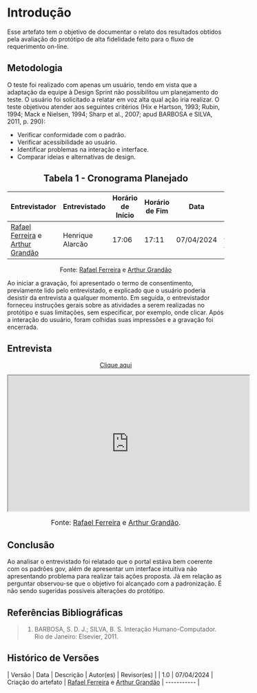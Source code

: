 # Introdução

Esse artefato tem o objetivo de documentar o relato dos resultados obtidos pela avaliação do protótipo de alta fidelidade feito para o fluxo de requerimento on-line.

## Metodologia

O teste foi realizado com apenas um usuário, tendo em vista que a adaptação da equipe à Design Sprint não possibilitou um planejamento do teste. O usuário foi solicitado a relatar em voz alta qual ação iria realizar. O teste objetivou atender aos seguintes critérios (Hix e Hartson, 1993; Rubin, 1994; Mack e Nielsen, 1994; Sharp et al., 2007; apud BARBOSA e SILVA, 2011, p. 290):

* Verificar conformidade com o padrão.
* Verificar acessibilidade ao usuário.
* Identificar problemas na interação e interface.
* Comparar ideias e alternativas de design.

<div style="margin-left: auto;
            margin-right: auto;
            width: 100%">
<center>

## Tabela 1 - Cronograma Planejado

| Entrevistador                                                                                         | Entrevistado | Horário de Início | Horário de Fim | Data | Local |
| ----------------------------------------------------------------------------------------------------- | ------------ | ----------------- | -------------- | ---- | ----- |
| [Rafael Ferreira](https://github.com/RafaelCLG0) e [Arthur Grandão](https://github.com/arthurgrandao) |       Henrique Alarcão      |     17:06              |      17:11          |  07/04/2024    |    [Microsoft Teams](https://www.google.com/url?sa=t&source=web&rct=j&opi=89978449&url=https://www.microsoft.com/pt-br/microsoft-teams/free&ved=2ahUKEwj_moXll7CFAxXgr5UCHQJKAmQQFnoECBUQAQ&usg=AOvVaw1T4J2z55tIx6ywhNp8Rn3e)  |

Fonte: [Rafael Ferreira](https://github.com/RafaelCLG0) e [Arthur Grandão](https://github.com/arthurgrandao)

</center>
</div>

Ao iniciar a gravação, foi apresentado o termo de consentimento, previamente lido pelo entrevistado, e explicado que o usuário poderia desistir da entrevista a qualquer momento. Em seguida, o entrevistador forneceu instruções gerais sobre as atividades a serem realizadas no protótipo e suas limitações, sem especificar, por exemplo, onde clicar. Após a interação do usuário, foram colhidas suas impressões e a gravação foi encerrada.

## Entrevista

<p style="text-align: center"><a href="https://www.youtube.com/embed/t_IeK_xYboE?si=is4K_eRRP1CjwHZt" target="blanket">Clique aqui</a></p>

<p style="text-align: center"><iframe width="560" height="315" src="https://www.youtube.com/embed/t_IeK_xYboE?si=is4K_eRRP1CjwHZt"></iframe></p>

<font size="3"><p style="text-align: center">Fonte: [Rafael Ferreira](https://github.com/RafaelCLG0) e [Arthur Grandão](https://github.com/arthurgrandao).</p></font>

## Conclusão

Ao analisar o entrevistado foi relatado que o portal estáva bem coerente com os padrões gov, além de apresentar um interface intuitiva não apresentando problema para realizar tais ações proposta. Já em relação as perguntar observou-se que o objetivo foi alcançado com a padronização. É não sendo sugeridas possiveis alterações do protótipo.


## Referências Bibliográficas

> 1. BARBOSA, S. D. J.; SILVA, B. S. Interação Humano-Computador. Rio de Janeiro: Elsevier, 2011.

## Histórico de Versões

| Versão | Data | Descrição | Autor(es) | Revisor(es) |
| 1.0 | 07/04/2024 | Criação do artefato | [Rafael Ferreira](https://github.com/RafaelCLG0) e [Arthur Grandão](https://github.com/arthurgrandao) | ----------- |
